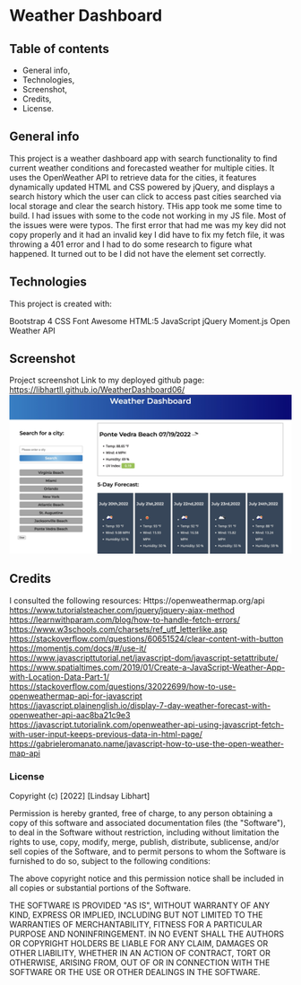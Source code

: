 # Weather Dashboard

## Table of contents
* General info,
* Technologies,
* Screenshot,
* Credits,
* License.

## General info
This project is a weather dashboard app with search functionality to find current weather conditions and forecasted weather for multiple cities. It uses the OpenWeather API to retrieve data for the cities, it features  dynamically updated HTML and CSS powered by jQuery, and displays a search history which the user can click to access past cities searched via local storage and clear the search history.  THis app took me some time to build.  I had issues with some to the code not working in my JS file.  Most of the issues were were typos.  The first error that had me was my key did not copy properly and it had an invalid key I did have to fix my fetch file, it was throwing a 401 error and I had to do some research to figure what happened.  It turned out to be I did not have the element set correctly.  


## Technologies
This project is created with:

Bootstrap 4
CSS
Font Awesome
HTML:5
JavaScript
jQuery
Moment.js
Open Weather API

## Screenshot
Project screenshot Link to my deployed github page: https://libhartll.github.io/WeatherDashboard06/
![This is an image](./assets/Images/WDScreenShot.jpg)

## Credits
I consulted the following resources:
Https://openweathermap.org/api
https://www.tutorialsteacher.com/jquery/jquery-ajax-method
https://learnwithparam.com/blog/how-to-handle-fetch-errors/
https://www.w3schools.com/charsets/ref_utf_letterlike.asp
https://stackoverflow.com/questions/60651524/clear-content-with-button
https://momentjs.com/docs/#/use-it/
https://www.javascripttutorial.net/javascript-dom/javascript-setattribute/
https://www.spatialtimes.com/2019/01/Create-a-JavaScript-Weather-App-with-Location-Data-Part-1/
https://stackoverflow.com/questions/32022699/how-to-use-openweathermap-api-for-javascript
https://javascript.plainenglish.io/display-7-day-weather-forecast-with-openweather-api-aac8ba21c9e3
https://javascript.tutorialink.com/openweather-api-using-javascript-fetch-with-user-input-keeps-previous-data-in-html-page/
https://gabrieleromanato.name/javascript-how-to-use-the-open-weather-map-api

### License

Copyright (c) [2022] [Lindsay Libhart]

Permission is hereby granted, free of charge, to any person obtaining a copy of this software and associated documentation files (the "Software"), to deal in the Software without restriction, including without limitation the rights to use, copy, modify, merge, publish, distribute, sublicense, and/or sell copies of the Software, and to permit persons to whom the Software is furnished to do so, subject to the following conditions:

The above copyright notice and this permission notice shall be included in all copies or substantial portions of the Software.

THE SOFTWARE IS PROVIDED "AS IS", WITHOUT WARRANTY OF ANY KIND, EXPRESS OR IMPLIED, INCLUDING BUT NOT LIMITED TO THE WARRANTIES OF MERCHANTABILITY, FITNESS FOR A PARTICULAR PURPOSE AND NONINFRINGEMENT. IN NO EVENT SHALL THE AUTHORS OR COPYRIGHT HOLDERS BE LIABLE FOR ANY CLAIM, DAMAGES OR OTHER LIABILITY, WHETHER IN AN ACTION OF CONTRACT, TORT OR OTHERWISE, ARISING FROM, OUT OF OR IN CONNECTION WITH THE SOFTWARE OR THE USE OR OTHER DEALINGS IN THE SOFTWARE.
